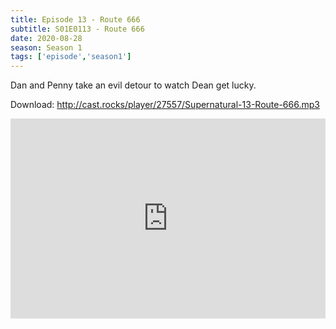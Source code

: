 ```yaml
---
title: Episode 13 - Route 666
subtitle: S01E0113 - Route 666
date: 2020-08-28
season: Season 1
tags: ['episode','season1']
---
```


Dan and Penny take an evil detour to watch Dean get lucky.

Download: <a href="http://cast.rocks/player/27557/Supernatural-13-Route-666.mp3" Alt="Episode 13 - Route 666">http://cast.rocks/player/27557/Supernatural-13-Route-666.mp3</a>

<iframe src="https://cast.rocks/player/27557/Supernatural-13-Route-666.mp3?episodeTitle=Episode%2013%20-%20Route%20666&podcastTitle=Couple%20of%20Idjits&episodeDate=August%2028th%2C%202020&imageURL=https%3A%2F%2Fcast.rocks%2Fhosting%2F27557%2Ffeeds%2FCAURZ.jpg" style="border: none; min-height: 265px; max-height: 320px; max-width: 558px; min-width: 270px; width: 100%; height: 100%;" scrollbars="no"></iframe>
